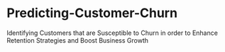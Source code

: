 # Predicting-Customer-Churn
Identifying Customers that are Susceptible to Churn in order to Enhance Retention Strategies and Boost Business Growth
